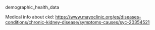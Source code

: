 demographic_health_data

Medical info about ckd: https://www.mayoclinic.org/es/diseases-conditions/chronic-kidney-disease/symptoms-causes/syc-20354521
